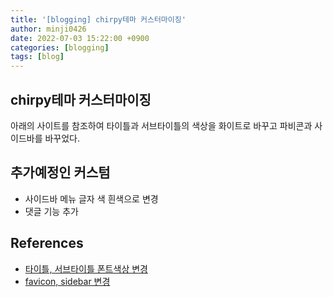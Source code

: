```yaml
---
title: '[blogging] chirpy테마 커스터마이징'
author: minji0426
date: 2022-07-03 15:22:00 +0900
categories: [blogging]
tags: [blog]
---
```


## chirpy테마 커스터마이징

아래의 사이트를 참조하여 타이틀과 서브타이틀의 색상을 화이트로 바꾸고
파비콘과 사이드바를 바꾸었다.

## 추가예정인 커스텀

- 사이드바 메뉴 글자 색 흰색으로 변경
- 댓글 기능 추가 


## References
- [타이틀, 서브타이틀 폰트색상 변경](https://www.irgroup.org/posts/Chirpy-%ED%85%8C%EB%A7%88-%EC%BB%A4%EC%8A%A4%ED%84%B0%EB%A7%88%EC%9D%B4%EC%A7%95/#%EB%B8%94%EB%A1%9C%EA%B7%B8-%ED%83%80%EC%9D%B4%ED%8B%80%EA%B3%BC-%EC%84%9C%EB%B8%8C%ED%83%80%EC%9D%B4%ED%8B%80-%ED%8F%B0%ED%8A%B8%EC%83%89%EC%83%81-%EB%B0%94%EA%BE%B8%EA%B8%B0)
- [favicon, sidebar 변경](https://wlqmffl0102.github.io/posts/Customizing-Blogs/)